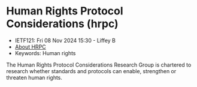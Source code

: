 # Human Rights Protocol Considerations (hrpc)
* <IETFschedule>IETF121: Fri 08 Nov 2024 15:30 - Liffey B</IETFschedule>
* [About HRPC](https://datatracker.ietf.org/group/hrpc/about/)
* Keywords: Human rights

The Human Rights Protocol Considerations Research Group is chartered to research whether standards and protocols can enable, strengthen or threaten human rights.